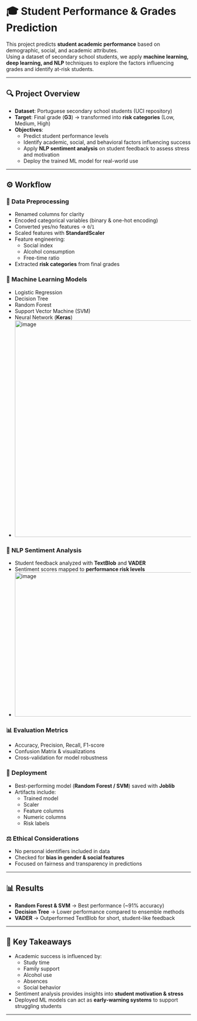 # 🎓 Student Performance & Grades Prediction

This project predicts **student academic performance** based on demographic, social, and academic attributes.  
Using a dataset of secondary school students, we apply **machine learning, deep learning, and NLP** techniques to explore the factors influencing grades and identify at-risk students.

---

## 🔍 Project Overview
- **Dataset**: Portuguese secondary school students (UCI repository)  
- **Target**: Final grade (**G3**) → transformed into **risk categories** (Low, Medium, High)  
- **Objectives**:
  - Predict student performance levels  
  - Identify academic, social, and behavioral factors influencing success  
  - Apply **NLP sentiment analysis** on student feedback to assess stress and motivation  
  - Deploy the trained ML model for real-world use  

---

## ⚙️ Workflow

### 📑 Data Preprocessing
- Renamed columns for clarity  
- Encoded categorical variables (binary & one-hot encoding)  
- Converted yes/no features → `0`/`1`  
- Scaled features with **StandardScaler**  
- Feature engineering:
  - Social index  
  - Alcohol consumption  
  - Free-time ratio  
- Extracted **risk categories** from final grades  

### 🤖 Machine Learning Models
- Logistic Regression  
- Decision Tree  
- Random Forest  
- Support Vector Machine (SVM)  
- Neural Network (**Keras**)
- <img width="1189" height="590" alt="image" src="https://github.com/user-attachments/assets/5a1ea597-4fdf-4c61-91ec-d31c64d6e3c0" />


### 💬 NLP Sentiment Analysis
- Student feedback analyzed with **TextBlob** and **VADER**  
- Sentiment scores mapped to **performance risk levels**
- <img width="545" height="393" alt="image" src="https://github.com/user-attachments/assets/b7c6f160-19bc-4dca-8b56-f3c70a0ce30b" />


### 📊 Evaluation Metrics
- Accuracy, Precision, Recall, F1-score  
- Confusion Matrix & visualizations  
- Cross-validation for model robustness  

### 🚀 Deployment
- Best-performing model (**Random Forest / SVM**) saved with **Joblib**  
- Artifacts include:
  - Trained model  
  - Scaler  
  - Feature columns  
  - Numeric columns  
  - Risk labels  

### ⚖️ Ethical Considerations
- No personal identifiers included in data  
- Checked for **bias in gender & social features**  
- Focused on fairness and transparency in predictions  

---

## 📊 Results
- **Random Forest & SVM** → Best performance (~91% accuracy)  
- **Decision Tree** → Lower performance compared to ensemble methods  
- **VADER** → Outperformed TextBlob for short, student-like feedback  

---

## 🚀 Key Takeaways
- Academic success is influenced by:
  - Study time  
  - Family support  
  - Alcohol use  
  - Absences  
  - Social behavior  
- Sentiment analysis provides insights into **student motivation & stress**  
- Deployed ML models can act as **early-warning systems** to support struggling students  

---
